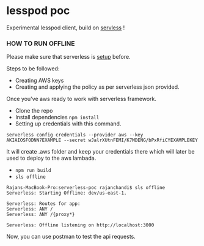 # lesspod poc

   Experimental lesspod client, build on [servless](https://serverless.com/) !

### HOW TO RUN OFFLINE

Please make sure that serverless is [setup](https://serverless.com/framework/docs/providers/aws/guide/credentials/) before. 

Steps to be followed:

- Creating AWS keys
- Creating and applying the policy as per serverless json provided.

Once you've aws ready to work with serverless framework.

- Clone the repo
- Install dependencies `npm install`
- Setting up credentials with this command.
```
serverless config credentials --provider aws --key AKIAIOSFODNN7EXAMPLE --secret wJalrXUtnFEMI/K7MDENG/bPxRfiCYEXAMPLEKEY

```
It will create .aws folder and keep your credentials there which will later be used to deploy to the aws lambada.
- `npm run build`
- `sls offline`

```
Rajans-MacBook-Pro:serverless-poc rajanchandi$ sls offline
Serverless: Starting Offline: dev/us-east-1.

Serverless: Routes for app:
Serverless: ANY /
Serverless: ANY /{proxy*}

Serverless: Offline listening on http://localhost:3000
```

Now, you can use postman to test the api requests.